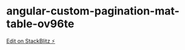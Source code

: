 # angular-custom-pagination-mat-table-ov96te

[Edit on StackBlitz ⚡️](https://stackblitz.com/edit/angular-custom-pagination-mat-table-ov96te)